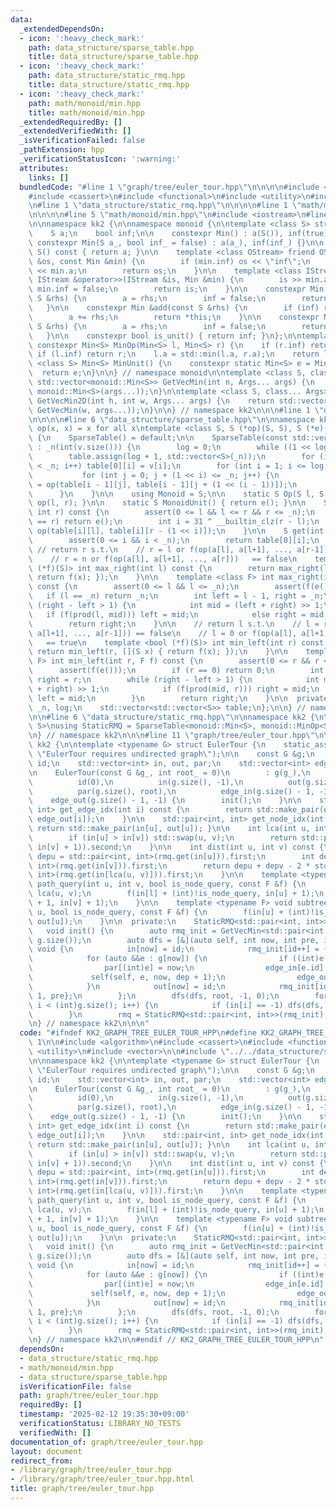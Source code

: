 ```yaml
---
data:
  _extendedDependsOn:
  - icon: ':heavy_check_mark:'
    path: data_structure/sparse_table.hpp
    title: data_structure/sparse_table.hpp
  - icon: ':heavy_check_mark:'
    path: data_structure/static_rmq.hpp
    title: data_structure/static_rmq.hpp
  - icon: ':heavy_check_mark:'
    path: math/monoid/min.hpp
    title: math/monoid/min.hpp
  _extendedRequiredBy: []
  _extendedVerifiedWith: []
  _isVerificationFailed: false
  _pathExtension: hpp
  _verificationStatusIcon: ':warning:'
  attributes:
    links: []
  bundledCode: "#line 1 \"graph/tree/euler_tour.hpp\"\n\n\n\n#include <algorithm>\n\
    #include <cassert>\n#include <functional>\n#include <utility>\n#include <vector>\n\
    \n#line 1 \"data_structure/static_rmq.hpp\"\n\n\n\n#line 1 \"math/monoid/min.hpp\"\
    \n\n\n\n#line 5 \"math/monoid/min.hpp\"\n#include <iostream>\n#line 7 \"math/monoid/min.hpp\"\
    \n\nnamespace kk2 {\n\nnamespace monoid {\n\ntemplate <class S> struct Min {\n\
    \    S a;\n    bool inf;\n\n    constexpr Min() : a(S()), inf(true) {}\n\n   \
    \ constexpr Min(S a_, bool inf_ = false) : a(a_), inf(inf_) {}\n\n    operator\
    \ S() const { return a; }\n\n    template <class OStream> friend OStream &operator<<(OStream\
    \ &os, const Min &min) {\n        if (min.inf) os << \"inf\";\n        else os\
    \ << min.a;\n        return os;\n    }\n\n    template <class IStream> friend\
    \ IStream &operator>>(IStream &is, Min &min) {\n        is >> min.a;\n       \
    \ min.inf = false;\n        return is;\n    }\n\n    constexpr Min &operator=(const\
    \ S &rhs) {\n        a = rhs;\n        inf = false;\n        return *this;\n \
    \   }\n\n    constexpr Min &add(const S &rhs) {\n        if (inf) return *this;\n\
    \        a += rhs;\n        return *this;\n    }\n\n    constexpr Min &update(const\
    \ S &rhs) {\n        a = rhs;\n        inf = false;\n        return *this;\n \
    \   }\n\n    constexpr bool is_unit() { return inf; }\n};\n\ntemplate <class S>\
    \ constexpr Min<S> MinOp(Min<S> l, Min<S> r) {\n    if (r.inf) return l;\n   \
    \ if (l.inf) return r;\n    l.a = std::min(l.a, r.a);\n    return l;\n}\n\ntemplate\
    \ <class S> Min<S> MinUnit() {\n    constexpr static Min<S> e = Min<S>();\n  \
    \  return e;\n}\n\n} // namespace monoid\n\ntemplate <class S, class... Args>\
    \ std::vector<monoid::Min<S>> GetVecMin(int n, Args... args) {\n    return std::vector<monoid::Min<S>>(n,\
    \ monoid::Min<S>(args...));\n}\n\ntemplate <class S, class... Args>\nstd::vector<std::vector<monoid::Min<S>>>\
    \ GetVecMin2D(int h, int w, Args... args) {\n    return std::vector<std::vector<monoid::Min<S>>>(h,\
    \ GetVecMin(w, args...));\n}\n\n} // namespace kk2\n\n\n#line 1 \"data_structure/sparse_table.hpp\"\
    \n\n\n\n#line 6 \"data_structure/sparse_table.hpp\"\n\nnamespace kk2 {\n\n// require:\
    \ op(x, x) = x for all x\ntemplate <class S, S (*op)(S, S), S (*e)()> struct SparseTable\
    \ {\n    SparseTable() = default;\n\n    SparseTable(const std::vector<S> &v)\
    \ : _n(int(v.size())) {\n        log = 0;\n        while ((1 << log) < _n) log++;\n\
    \        table.assign(log + 1, std::vector<S>(_n));\n        for (int i = 0; i\
    \ < _n; i++) table[0][i] = v[i];\n        for (int i = 1; i <= log; i++) {\n \
    \           for (int j = 0; j + (1 << i) <= _n; j++) {\n                table[i][j]\
    \ = op(table[i - 1][j], table[i - 1][j + (1 << (i - 1))]);\n            }\n  \
    \      }\n    }\n\n    using Monoid = S;\n\n    static S Op(S l, S r) { return\
    \ op(l, r); }\n\n    static S MonoidUnit() { return e(); }\n\n    S prod(int l,\
    \ int r) const {\n        assert(0 <= l && l <= r && r <= _n);\n        if (l\
    \ == r) return e();\n        int i = 31 ^ __builtin_clz(r - l);\n        return\
    \ op(table[i][l], table[i][r - (1 << i)]);\n    }\n\n    S get(int i) const {\n\
    \        assert(0 <= i && i < _n);\n        return table[0][i];\n    }\n\n   \
    \ // return r s.t.\n    // r = l or f(op(a[l], a[l+1], ..., a[r-1])) == true\n\
    \    // r = n or f(op(a[l], a[l+1], ..., a[r]))   == false\n    template <bool\
    \ (*f)(S)> int max_right(int l) const {\n        return max_right(l, [](S x) {\
    \ return f(x); });\n    }\n\n    template <class F> int max_right(int l, F f)\
    \ const {\n        assert(0 <= l && l <= _n);\n        assert(f(e()));\n     \
    \   if (l == _n) return _n;\n        int left = l - 1, right = _n;\n        while\
    \ (right - left > 1) {\n            int mid = (left + right) >> 1;\n         \
    \   if (f(prod(l, mid))) left = mid;\n            else right = mid;\n        }\n\
    \        return right;\n    }\n\n    // return l s.t.\n    // l = r or f(op(a[l],\
    \ a[l+1], ..., a[r-1])) == false\n    // l = 0 or f(op(a[l], a[l+1], ..., a[r]))\
    \   == true\n    template <bool (*f)(S)> int min_left(int r) const {\n       \
    \ return min_left(r, [](S x) { return f(x); });\n    }\n\n    template <class\
    \ F> int min_left(int r, F f) const {\n        assert(0 <= r && r <= _n);\n  \
    \      assert(f(e()));\n        if (r == 0) return 0;\n        int left = -1,\
    \ right = r;\n        while (right - left > 1) {\n            int mid = (left\
    \ + right) >> 1;\n            if (f(prod(mid, r))) right = mid;\n            else\
    \ left = mid;\n        }\n        return right;\n    }\n\n  private:\n    int\
    \ _n, log;\n    std::vector<std::vector<S>> table;\n};\n\n} // namespace kk2\n\
    \n\n#line 6 \"data_structure/static_rmq.hpp\"\n\nnamespace kk2 {\n\ntemplate <class\
    \ S>\nusing StaticRMQ = SparseTable<monoid::Min<S>, monoid::MinOp<S>, monoid::MinUnit<S>>;\n\
    \n} // namespace kk2\n\n\n#line 11 \"graph/tree/euler_tour.hpp\"\n\nnamespace\
    \ kk2 {\n\ntemplate <typename G> struct EulerTour {\n    static_assert(!G::directed::value,\
    \ \"EulerTour requires undirected graph\");\n\n    const G &g;\n    int root,\
    \ id;\n    std::vector<int> in, out, par;\n    std::vector<int> edge_in, edge_out;\n\
    \n    EulerTour(const G &g_, int root_ = 0)\n        : g(g_),\n          root(root_),\n\
    \          id(0),\n          in(g.size(), -1),\n          out(g.size(), -1),\n\
    \          par(g.size(), root),\n          edge_in(g.size() - 1, -1),\n      \
    \    edge_out(g.size() - 1, -1) {\n        init();\n    }\n\n    std::pair<int,\
    \ int> get_edge_idx(int i) const {\n        return std::make_pair(edge_in[i],\
    \ edge_out[i]);\n    }\n\n    std::pair<int, int> get_node_idx(int u) const {\
    \ return std::make_pair(in[u], out[u]); }\n\n    int lca(int u, int v) const {\n\
    \        if (in[u] > in[v]) std::swap(u, v);\n        return std::pair<int, int>(rmq.prod(in[u],\
    \ in[v] + 1)).second;\n    }\n\n    int dist(int u, int v) const {\n        int\
    \ depu = std::pair<int, int>(rmq.get(in[u])).first;\n        int depv = std::pair<int,\
    \ int>(rmq.get(in[v])).first;\n        return depu + depv - 2 * std::pair<int,\
    \ int>(rmq.get(in[lca(u, v)])).first;\n    }\n\n    template <typename F> void\
    \ path_query(int u, int v, bool is_node_query, const F &f) {\n        int l =\
    \ lca(u, v);\n        f(in[l] + (int)!is_node_query, in[u] + 1);\n        f(in[l]\
    \ + 1, in[v] + 1);\n    }\n\n    template <typename F> void subtree_query(int\
    \ u, bool is_node_query, const F &f) {\n        f(in[u] + (int)!is_node_query,\
    \ out[u]);\n    }\n\n  private:\n    StaticRMQ<std::pair<int, int>> rmq;\n\n \
    \   void init() {\n        auto rmq_init = GetVecMin<std::pair<int, int>>(2 *\
    \ g.size());\n        auto dfs = [&](auto self, int now, int pre, int dep) ->\
    \ void {\n            in[now] = id;\n            rmq_init[id++] = {dep, now};\n\
    \            for (auto &&e : g[now]) {\n                if ((int)e == pre) continue;\n\
    \                par[(int)e] = now;\n                edge_in[e.id] = id;\n   \
    \             self(self, e, now, dep + 1);\n                edge_out[e.id] = id++;\n\
    \            }\n            out[now] = id;\n            rmq_init[id] = {dep -\
    \ 1, pre};\n        };\n        dfs(dfs, root, -1, 0);\n        for (int i = 0;\
    \ i < (int)g.size(); i++) {\n            if (in[i] == -1) dfs(dfs, i, -1, 0);\n\
    \        }\n        rmq = StaticRMQ<std::pair<int, int>>(rmq_init);\n    }\n};\n\
    \n} // namespace kk2\n\n\n"
  code: "#ifndef KK2_GRAPH_TREE_EULER_TOUR_HPP\n#define KK2_GRAPH_TREE_EULER_TOUR_HPP\
    \ 1\n\n#include <algorithm>\n#include <cassert>\n#include <functional>\n#include\
    \ <utility>\n#include <vector>\n\n#include \"../../data_structure/static_rmq.hpp\"\
    \n\nnamespace kk2 {\n\ntemplate <typename G> struct EulerTour {\n    static_assert(!G::directed::value,\
    \ \"EulerTour requires undirected graph\");\n\n    const G &g;\n    int root,\
    \ id;\n    std::vector<int> in, out, par;\n    std::vector<int> edge_in, edge_out;\n\
    \n    EulerTour(const G &g_, int root_ = 0)\n        : g(g_),\n          root(root_),\n\
    \          id(0),\n          in(g.size(), -1),\n          out(g.size(), -1),\n\
    \          par(g.size(), root),\n          edge_in(g.size() - 1, -1),\n      \
    \    edge_out(g.size() - 1, -1) {\n        init();\n    }\n\n    std::pair<int,\
    \ int> get_edge_idx(int i) const {\n        return std::make_pair(edge_in[i],\
    \ edge_out[i]);\n    }\n\n    std::pair<int, int> get_node_idx(int u) const {\
    \ return std::make_pair(in[u], out[u]); }\n\n    int lca(int u, int v) const {\n\
    \        if (in[u] > in[v]) std::swap(u, v);\n        return std::pair<int, int>(rmq.prod(in[u],\
    \ in[v] + 1)).second;\n    }\n\n    int dist(int u, int v) const {\n        int\
    \ depu = std::pair<int, int>(rmq.get(in[u])).first;\n        int depv = std::pair<int,\
    \ int>(rmq.get(in[v])).first;\n        return depu + depv - 2 * std::pair<int,\
    \ int>(rmq.get(in[lca(u, v)])).first;\n    }\n\n    template <typename F> void\
    \ path_query(int u, int v, bool is_node_query, const F &f) {\n        int l =\
    \ lca(u, v);\n        f(in[l] + (int)!is_node_query, in[u] + 1);\n        f(in[l]\
    \ + 1, in[v] + 1);\n    }\n\n    template <typename F> void subtree_query(int\
    \ u, bool is_node_query, const F &f) {\n        f(in[u] + (int)!is_node_query,\
    \ out[u]);\n    }\n\n  private:\n    StaticRMQ<std::pair<int, int>> rmq;\n\n \
    \   void init() {\n        auto rmq_init = GetVecMin<std::pair<int, int>>(2 *\
    \ g.size());\n        auto dfs = [&](auto self, int now, int pre, int dep) ->\
    \ void {\n            in[now] = id;\n            rmq_init[id++] = {dep, now};\n\
    \            for (auto &&e : g[now]) {\n                if ((int)e == pre) continue;\n\
    \                par[(int)e] = now;\n                edge_in[e.id] = id;\n   \
    \             self(self, e, now, dep + 1);\n                edge_out[e.id] = id++;\n\
    \            }\n            out[now] = id;\n            rmq_init[id] = {dep -\
    \ 1, pre};\n        };\n        dfs(dfs, root, -1, 0);\n        for (int i = 0;\
    \ i < (int)g.size(); i++) {\n            if (in[i] == -1) dfs(dfs, i, -1, 0);\n\
    \        }\n        rmq = StaticRMQ<std::pair<int, int>>(rmq_init);\n    }\n};\n\
    \n} // namespace kk2\n\n#endif // KK2_GRAPH_TREE_EULER_TOUR_HPP\n"
  dependsOn:
  - data_structure/static_rmq.hpp
  - math/monoid/min.hpp
  - data_structure/sparse_table.hpp
  isVerificationFile: false
  path: graph/tree/euler_tour.hpp
  requiredBy: []
  timestamp: '2025-02-12 19:35:30+09:00'
  verificationStatus: LIBRARY_NO_TESTS
  verifiedWith: []
documentation_of: graph/tree/euler_tour.hpp
layout: document
redirect_from:
- /library/graph/tree/euler_tour.hpp
- /library/graph/tree/euler_tour.hpp.html
title: graph/tree/euler_tour.hpp
---
```

